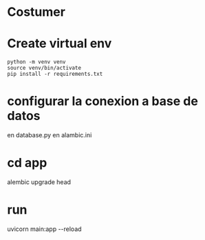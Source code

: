 # Costumer


# Create virtual env
```
python -m venv venv
source venv/bin/activate
pip install -r requirements.txt
```

# configurar la conexion a base de datos
en database.py
en alambic.ini


# cd app
alembic upgrade head

# run 
uvicorn main:app --reload
